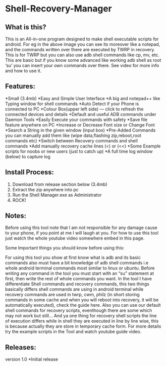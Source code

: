 # Shell-Recovery-Manager

## What is this? 

This is an All-in-one program designed to make shell executable scripts for android. For eg in the above image you can see its moreover like a notepad, and the commands written over there are executed by TWRP in recovery. This is for TWRP but you can also use adb shell commands like cp, mv, etc. This are basic but if you know some advanced like working adb shell as root  ‘su’ you can insert your own commands over there. See video for more info and how to use it.

## Features:

*Small (3.4mb)
*Easy and Simple User Interface
*A big and notepad++ like Typing window for shell commands
*Auto Detect if your Phone is connected to PC
*Colour Box(upper left side) — click to refresh the connected devices and details
*Default and useful ADB commands under Daemon Tools
*Easily Execute your commands with safety
*Save file feature anywhere on PC
*Increase or Decrease Font size or Change Font
*Search a String in the given window (input box)
*Pre-Added Commands you can manually add them like
(wipe data,flashing zip,reboot,root commands etc)
*Switch between Recovery commands and shell commands
*Add manually recovery cache lines (<) or (<<)
*Some Example scripts for noobs or new users (just to catch up)
*A full time log window (below) to capture log

## Install Process:

1. Download from release section below (3.4mb)
2. Extract the zip anywhere into pc
3. Run the Shell Manager.exe as Administrator
4. ROCK!

## Notes:

Before using this tool note that I am not responsible for any damage cause to your phone, if you point at me I will laugh at you. For how to use this tool just watch the whole youtube video somewhere embed in this page.

Some Important things you should know before using this:

For using this tool you show at first know what is adb and its basic commands also must have a bit knowledge of adb shell commands i.e whole android terminal commands most similar to linux or ubuntu. Before writing any command in the tool you must start with an “su” statement at first, then write the rest of whole commands you want. In the tool I have differentiate Shell commands and recovery commands, this two things basically differs shell commands are using in android terminal while recovery commands are used in twrp, cwm, philz (in short storing commands in some cache and when you will reboot into recovery, it will be automatically executed), check the guide here. Also you can use our default shell commands for recovery scripts, eventhough there are some which may not work but still… And ya one thing for recovery shell scripts the line of execution differs while in shell they are executed in line by line wise, this is because actually they are store in temporary cache form. For more details try the example scripts in the Tool and watch youtube guide video.

## Releases:

version 1.0
*Initial release
